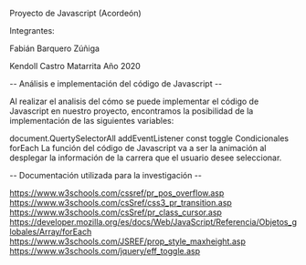 Proyecto de Javascript (Acordeón)

Integrantes:

Fabián Barquero Zúñiga

Kendoll Castro Matarrita
Año 2020

-- Análisis e implementación del código de Javascript --

Al realizar el analisis del cómo se puede implementar el código de Javascript en nuestro proyecto, encontramos la posibilidad de la implementación de las siguientes variables:

document.QuertySelectorAll
addEventListener
const
toggle
Condicionales
forEach
La función del código de Javascript va a ser la animación al desplegar la información de la carrera que el usuario desee seleccionar.

-- Documentación utilizada para la investigación --

https://www.w3schools.com/cssref/pr_pos_overflow.asp https://www.w3schools.com/csSref/css3_pr_transition.asp https://www.w3schools.com/csSref/pr_class_cursor.asp https://developer.mozilla.org/es/docs/Web/JavaScript/Referencia/Objetos_globales/Array/forEach https://www.w3schools.com/JSREF/prop_style_maxheight.asp https://www.w3schools.com/jquery/eff_toggle.asp
